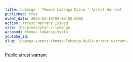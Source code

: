 ```yaml
---
title: Lubanga - Thomas Lubanga Dyilo - Arrest Warrant
published: true
event_date: 2006-02-10T00:00:00.000Z
action: Arrest Warrant Issued
case: the-prosecutor-v-lubanga
accused: thomas-lubanga-dyilo
youtube_id:
slug: lubanga-events-thomas-lubanga-dyilo-arrest-warrant-
---
```



[Public arrest warrant](http://www.icc-cpi.int/iccdocs/doc/doc236258.pdf)